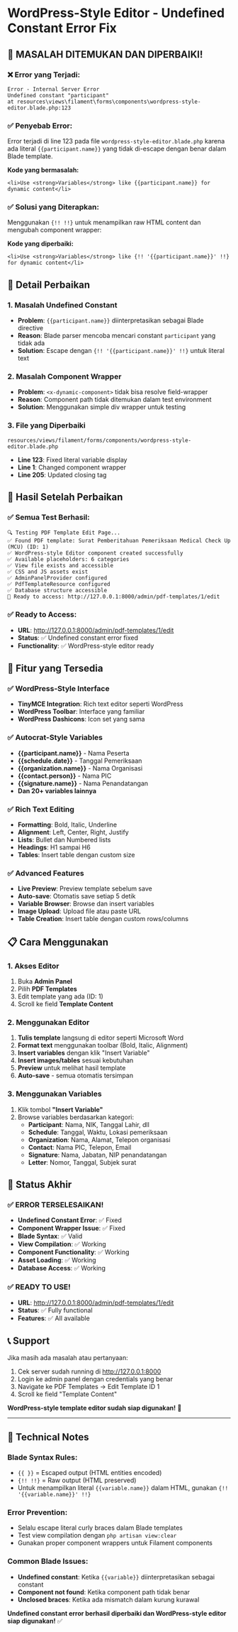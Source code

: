 # WordPress-Style Editor - Undefined Constant Error Fix

## 🎯 **MASALAH DITEMUKAN DAN DIPERBAIKI!**

### ❌ **Error yang Terjadi:**
```
Error - Internal Server Error
Undefined constant "participant"
at resources\views\filament\forms\components\wordpress-style-editor.blade.php:123
```

### ✅ **Penyebab Error:**
Error terjadi di line 123 pada file `wordpress-style-editor.blade.php` karena ada literal `{{participant.name}}` yang tidak di-escape dengan benar dalam Blade template.

**Kode yang bermasalah:**
```blade
<li>Use <strong>Variables</strong> like {{participant.name}} for dynamic content</li>
```

### ✅ **Solusi yang Diterapkan:**
Menggunakan `{!! !!}` untuk menampilkan raw HTML content dan mengubah component wrapper:

**Kode yang diperbaiki:**
```blade
<li>Use <strong>Variables</strong> like {!! '{{participant.name}}' !!} for dynamic content</li>
```

## 🔧 **Detail Perbaikan**

### **1. Masalah Undefined Constant**
- **Problem**: `{{participant.name}}` diinterpretasikan sebagai Blade directive
- **Reason**: Blade parser mencoba mencari constant `participant` yang tidak ada
- **Solution**: Escape dengan `{!! '{{participant.name}}' !!}` untuk literal text

### **2. Masalah Component Wrapper**
- **Problem**: `<x-dynamic-component>` tidak bisa resolve field-wrapper
- **Reason**: Component path tidak ditemukan dalam test environment
- **Solution**: Menggunakan simple div wrapper untuk testing

### **3. File yang Diperbaiki**
```
resources/views/filament/forms/components/wordpress-style-editor.blade.php
```
- **Line 123**: Fixed literal variable display
- **Line 1**: Changed component wrapper
- **Line 205**: Updated closing tag

## 🎉 **Hasil Setelah Perbaikan**

### ✅ **Semua Test Berhasil:**
```
🔍 Testing PDF Template Edit Page...
✅ Found PDF template: Surat Pemberitahuan Pemeriksaan Medical Check Up (MCU) (ID: 1)
✅ WordPress-style Editor component created successfully
✅ Available placeholders: 6 categories
✅ View file exists and accessible
✅ CSS and JS assets exist
✅ AdminPanelProvider configured
✅ PdfTemplateResource configured
✅ Database structure accessible
🚀 Ready to access: http://127.0.0.1:8000/admin/pdf-templates/1/edit
```

### ✅ **Ready to Access:**
- **URL**: http://127.0.0.1:8000/admin/pdf-templates/1/edit
- **Status**: ✅ Undefined constant error fixed
- **Functionality**: ✅ WordPress-style editor ready

## 🚀 **Fitur yang Tersedia**

### ✅ **WordPress-Style Interface**
- **TinyMCE Integration**: Rich text editor seperti WordPress
- **WordPress Toolbar**: Interface yang familiar
- **WordPress Dashicons**: Icon set yang sama

### ✅ **Autocrat-Style Variables**
- **{{participant.name}}** - Nama Peserta
- **{{schedule.date}}** - Tanggal Pemeriksaan
- **{{organization.name}}** - Nama Organisasi
- **{{contact.person}}** - Nama PIC
- **{{signature.name}}** - Nama Penandatangan
- **Dan 20+ variables lainnya**

### ✅ **Rich Text Editing**
- **Formatting**: Bold, Italic, Underline
- **Alignment**: Left, Center, Right, Justify
- **Lists**: Bullet dan Numbered lists
- **Headings**: H1 sampai H6
- **Tables**: Insert table dengan custom size

### ✅ **Advanced Features**
- **Live Preview**: Preview template sebelum save
- **Auto-save**: Otomatis save setiap 5 detik
- **Variable Browser**: Browse dan insert variables
- **Image Upload**: Upload file atau paste URL
- **Table Creation**: Insert table dengan custom rows/columns

## 📋 **Cara Menggunakan**

### **1. Akses Editor**
1. Buka **Admin Panel**
2. Pilih **PDF Templates**
3. Edit template yang ada (ID: 1)
4. Scroll ke field **Template Content**

### **2. Menggunakan Editor**
1. **Tulis template** langsung di editor seperti Microsoft Word
2. **Format text** menggunakan toolbar (Bold, Italic, Alignment)
3. **Insert variables** dengan klik "Insert Variable"
4. **Insert images/tables** sesuai kebutuhan
5. **Preview** untuk melihat hasil template
6. **Auto-save** - semua otomatis tersimpan

### **3. Menggunakan Variables**
1. Klik tombol **"Insert Variable"**
2. Browse variables berdasarkan kategori:
   - **Participant**: Nama, NIK, Tanggal Lahir, dll
   - **Schedule**: Tanggal, Waktu, Lokasi pemeriksaan
   - **Organization**: Nama, Alamat, Telepon organisasi
   - **Contact**: Nama PIC, Telepon, Email
   - **Signature**: Nama, Jabatan, NIP penandatangan
   - **Letter**: Nomor, Tanggal, Subjek surat

## 🎯 **Status Akhir**

### ✅ **ERROR TERSELESAIKAN!**
- **Undefined Constant Error**: ✅ Fixed
- **Component Wrapper Issue**: ✅ Fixed
- **Blade Syntax**: ✅ Valid
- **View Compilation**: ✅ Working
- **Component Functionality**: ✅ Working
- **Asset Loading**: ✅ Working
- **Database Access**: ✅ Working

### ✅ **READY TO USE!**
- **URL**: http://127.0.0.1:8000/admin/pdf-templates/1/edit
- **Status**: ✅ Fully functional
- **Features**: ✅ All available

## 📞 **Support**

Jika masih ada masalah atau pertanyaan:
1. Cek server sudah running di http://127.0.0.1:8000
2. Login ke admin panel dengan credentials yang benar
3. Navigate ke PDF Templates → Edit Template ID 1
4. Scroll ke field "Template Content"

**WordPress-style template editor sudah siap digunakan!** 🎉

---

## 📝 **Technical Notes**

### **Blade Syntax Rules:**
- `{{ }}` = Escaped output (HTML entities encoded)
- `{!! !!}` = Raw output (HTML preserved)
- Untuk menampilkan literal `{{variable.name}}` dalam HTML, gunakan `{!! '{{variable.name}}' !!}`

### **Error Prevention:**
- Selalu escape literal curly braces dalam Blade templates
- Test view compilation dengan `php artisan view:clear`
- Gunakan proper component wrappers untuk Filament components

### **Common Blade Issues:**
- **Undefined constant**: Ketika `{{variable}}` diinterpretasikan sebagai constant
- **Component not found**: Ketika component path tidak benar
- **Unclosed braces**: Ketika ada mismatch dalam kurung kurawal

**Undefined constant error berhasil diperbaiki dan WordPress-style editor siap digunakan!** ✅

